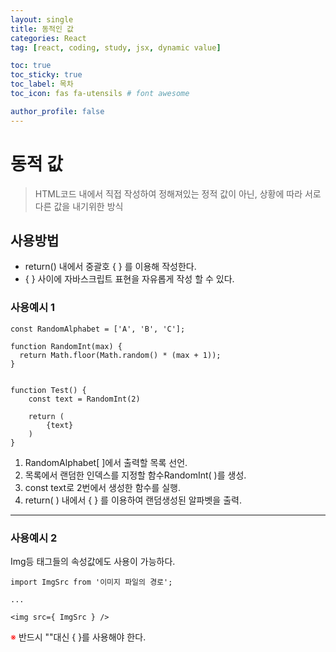 ```yaml
---
layout: single
title: 동적인 값
categories: React
tag: [react, coding, study, jsx, dynamic value]

toc: true
toc_sticky: true
toc_label: 목차
toc_icon: fas fa-utensils # font awesome

author_profile: false
---
```


# 동적 값
>HTML코드 내에서 직접 작성하여 정해져있는 정적 값이 아닌,
상황에 따라 서로 다른 값을 내기위한 방식

## 사용방법
<ul>
  <li>return() 내에서 중괄호 { } 를 이용해 작성한다.</li>
  <li>{ } 사이에 자바스크립트 표현을 자유롭게 작성 할 수 있다. </li>
</ul>

### 사용예시 1
```
const RandomAlphabet = ['A', 'B', 'C'];

function RandomInt(max) {
  return Math.floor(Math.random() * (max + 1));
}


function Test() {
	const text = RandomInt(2)

	return (
    	{text} 
    )
}
```
<ol>
  <li>RandomAlphabet[ ]에서 출력할 목록 선언.</li>
  <li>목록에서 랜덤한 인덱스를 지정할 함수RandomInt( )를 생성.</li>
  <li>const text로 2번에서 생성한 함수를 실행.</li>
  <li>return( ) 내에서 { } 를 이용하여 랜덤생성된 알파벳을 출력.</li>
</ol>

<hr />

### 사용예시 2
Img등 태그들의 속성값에도 사용이 가능하다.


```
import ImgSrc from '이미지 파일의 경로';

...

<img src={ ImgSrc } />
```

<p><font color='red'>※</font> 반드시 ""대신 { }를 사용해야 한다.</p>
